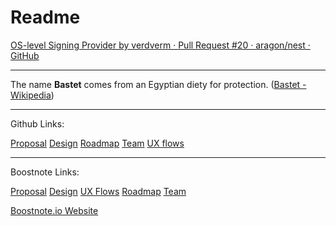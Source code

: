 # Readme 

[OS-level Signing Provider by verdverm · Pull Request #20 · aragon/nest · GitHub](https://github.com/aragon/nest/pull/20)

---
The name __Bastet__ comes from an Egyptian diety for protection. ([Bastet - Wikipedia](https://en.wikipedia.org/wiki/Bastet))

---
Github Links:

[Proposal](./Proposal.md)
[Design](./Design.md)
[Roadmap](./Roadmap.md)
[Team](./Team.md)
[UX flows](./UX.md)

---
Boostnote Links:

[Proposal](4e937f1301acb2365d8d-9d0b0228198563b3b511)
[Design](4e937f1301acb2365d8d-a3edc90ec806a8f110fe)
[UX Flows](4e937f1301acb2365d8d-fc346b86441071e574bc)
[Roadmap](4e937f1301acb2365d8d-a69cf34da2b912a941c6)
[Team](4e937f1301acb2365d8d-cc3f0909514765fdc34d)


[Boostnote.io Website](https://boostnote.io/)